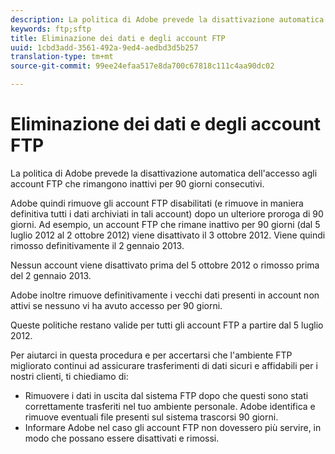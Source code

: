 ```yaml
---
description: La politica di Adobe prevede la disattivazione automatica dell'accesso agli account FTP che rimangono inattivi per 90 giorni consecutivi.
keywords: ftp;sftp
title: Eliminazione dei dati e degli account FTP
uuid: 1cbd3add-3561-492a-9ed4-aedbd3d5b257
translation-type: tm+mt
source-git-commit: 99ee24efaa517e8da700c67818c111c4aa90dc02

---
```



# Eliminazione dei dati e degli account FTP

La politica di Adobe prevede la disattivazione automatica dell'accesso agli account FTP che rimangono inattivi per 90 giorni consecutivi.

Adobe quindi rimuove gli account FTP disabilitati (e rimuove in maniera definitiva tutti i dati archiviati in tali account) dopo un ulteriore proroga di 90 giorni. Ad esempio, un account FTP che rimane inattivo per 90 giorni (dal 5 luglio 2012 al 2 ottobre 2012) viene disattivato il 3 ottobre 2012. Viene quindi rimosso definitivamente il 2 gennaio 2013.

Nessun account viene disattivato prima del 5 ottobre 2012 o rimosso prima del 2 gennaio 2013.

Adobe inoltre rimuove definitivamente i vecchi dati presenti in account non attivi se nessuno vi ha avuto accesso per 90 giorni.

Queste politiche restano valide per tutti gli account FTP a partire dal 5 luglio 2012.

Per aiutarci in questa procedura e per accertarsi che l'ambiente FTP migliorato continui ad assicurare trasferimenti di dati sicuri e affidabili per i nostri clienti, ti chiediamo di:

* Rimuovere i dati in uscita dal sistema FTP dopo che questi sono stati correttamente trasferiti nel tuo ambiente personale. Adobe identifica e rimuove eventuali file presenti sul sistema trascorsi 90 giorni.
* Informare Adobe nel caso gli account FTP non dovessero più servire, in modo che possano essere disattivati e rimossi.

